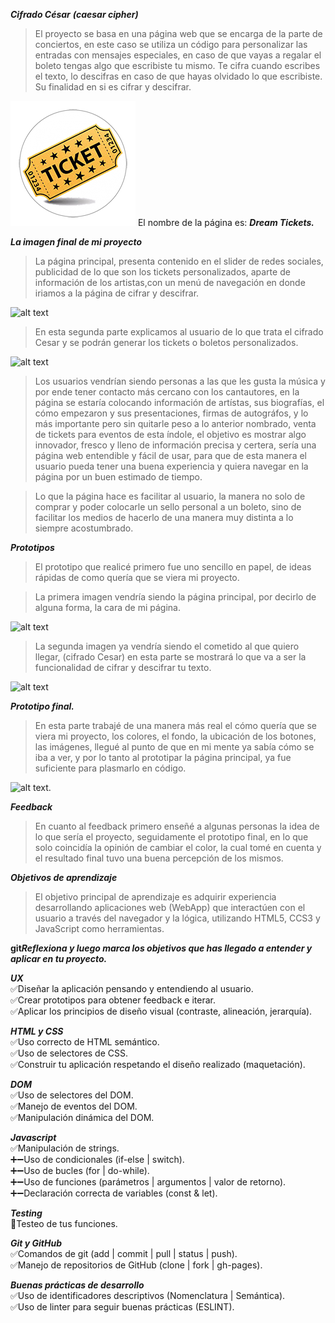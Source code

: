 ***Cifrado César***
***(caesar cipher)***

>El proyecto se basa en una página web que se encarga de la parte de conciertos, en este caso se utiliza un código para personalizar las entradas con mensajes especiales, en caso de que vayas a regalar el boleto tengas algo que escribiste tu mismo. Te cifra cuando escribes el texto, lo descifras en caso de que hayas olvidado lo que escribiste. Su finalidad en si es cifrar y descifrar.

![alt text](https://raw.githubusercontent.com/DianyelaMaldonado/CDMX009-cipher/master/prototiposCipher/logo.png)
El nombre de la página es: ***Dream Tickets.***


***La imagen final de mi proyecto***
>La página principal, presenta contenido en el slider de redes sociales, publicidad de lo que son los tickets personalizados, aparte de información de los artistas,con un menú de navegación en donde iriamos a la página de cifrar y descifrar.

![alt text](https://raw.githubusercontent.com/DianyelaMaldonado/CDMX009-cipher/master/prototiposCipher/landingpage.jpg)

>En esta segunda parte explicamos al usuario de lo que trata el cifrado Cesar y se podrán generar los tickets o boletos personalizados.

![alt text](https://raw.githubusercontent.com/DianyelaMaldonado/CDMX009-cipher/master/prototiposCipher/cifradopage.jpg)
  
>Los usuarios vendrían siendo personas a las que les gusta la música y por ende tener contacto más cercano con los cantautores, en la página se estaría colocando información de artístas, sus biografías, el cómo empezaron y sus presentaciones, firmas de autográfos, y lo más importante pero sin quitarle peso a lo anterior nombrado, venta de tickets para eventos de esta índole, el objetivo es mostrar algo innovador, fresco y lleno de información precisa y certera, sería una página web entendible y fácil de usar, para que de esta manera el usuario pueda tener una buena experiencia y quiera navegar en la página por un buen estimado de tiempo.

>Lo que la página hace es facilitar al usuario, la manera no solo de comprar y poder colocarle un sello personal a un boleto, sino de facilitar los medios de hacerlo de una manera muy distinta a lo siempre acostumbrado.
    

***Prototipos***

 >El prototipo que realicé primero fue uno sencillo en papel, de ideas rápidas de como quería que se viera mi proyecto.
 

 >La primera imagen vendría siendo la página principal, por decirlo de alguna forma, la cara de mi página.

  ![alt text](https://raw.githubusercontent.com/DianyelaMaldonado/CDMX009-cipher/master/prototiposCipher/prototipocipher1.jpg)

>La segunda imagen ya vendría siendo el cometido al que quiero llegar, (cifrado Cesar) en esta parte se mostrará lo que va a ser la funcionalidad de cifrar y descifrar tu texto.

  ![alt text](https://raw.githubusercontent.com/DianyelaMaldonado/CDMX009-cipher/master/prototiposCipher/prototipocipher2.jpg)

***Prototipo final.***

 >En esta parte trabajé de una manera más real el cómo quería que se viera mi proyecto, los colores, el fondo, la ubicación de los botones, las imágenes, llegué al punto de que en mi mente ya sabía cómo se iba a ver, y por lo tanto al prototipar la página principal, ya fue suficiente para plasmarlo en código.

  ![alt text](https://raw.githubusercontent.com/DianyelaMaldonado/CDMX009-cipher/master/prototiposCipher/prototipofinalcipher.jpg).
  
  ***Feedback***
 > En cuanto al feedback primero enseñé a algunas personas la idea de lo que sería el proyecto, seguidamente el prototipo final, en lo que solo coincidía la opinión de cambiar el color, la cual tomé en cuenta y el resultado final tuvo una buena percepción de los mismos.

 ***Objetivos de aprendizaje***

 >El objetivo principal de aprendizaje es adquirir experiencia desarrollando aplicaciones web (WebApp) que interactúen con el usuario a través del navegador y la lógica, utilizando HTML5, CCS3 y JavaScript como herramientas.

**git*Reflexiona y luego marca los objetivos que has llegado a entender y aplicar en tu proyecto.***

***UX*** <br>
✅Diseñar la aplicación pensando y entendiendo al usuario.<br>
✅Crear prototipos para obtener feedback e iterar.<br>
✅Aplicar los principios de diseño visual (contraste, alineación, jerarquía).

***HTML y CSS*** <br>
✅Uso correcto de HTML semántico.<br>
✅Uso de selectores de CSS.<br>
✅Construir tu aplicación respetando el diseño realizado (maquetación).

***DOM*** <br>
✅Uso de selectores del DOM.<br>
✅Manejo de eventos del DOM.<br>
✅Manipulación dinámica del DOM.

***Javascript*** <br>
✅Manipulación de strings.<br>
➕➖Uso de condicionales (if-else | switch).<br>
➕➖Uso de bucles (for | do-while).<br>
➕➖Uso de funciones (parámetros | argumentos | valor de retorno).<br>
➕➖Declaración correcta de variables (const & let).

***Testing*** <br>
🚫Testeo de tus funciones.

***Git y GitHub*** <br>
✅Comandos de git (add | commit | pull | status | push).<br>
✅Manejo de repositorios de GitHub (clone | fork | gh-pages).

***Buenas prácticas de desarrollo*** <br>
✅Uso de identificadores descriptivos (Nomenclatura | Semántica).<br>
✅Uso de linter para seguir buenas prácticas (ESLINT).